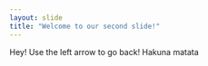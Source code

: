 ```yaml
---
layout: slide
title: "Welcome to our second slide!"
---
```

Hey!
Use the left arrow to go back!
Hakuna matata 
